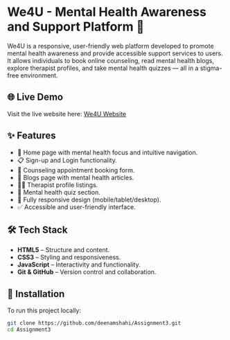 # We4U - Mental Health Awareness and Support Platform 🌱

We4U is a responsive, user-friendly web platform developed to promote mental health awareness and provide accessible support services to users. It allows individuals to book online counseling, read mental health blogs, explore therapist profiles, and take mental health quizzes — all in a stigma-free environment.

## 🌐 Live Demo

Visit the live website here: [We4U Website](https://deenamshahi.github.io/Assignment3/)

## ✨ Features

- 🧠 Home page with mental health focus and intuitive navigation.
- 📋 Sign-up and Login functionality.
- 📅 Counseling appointment booking form.
- 📖 Blogs page with mental health articles.
- 👨‍⚕️ Therapist profile listings.
- 🧪 Mental health quiz section.
- 📱 Fully responsive design (mobile/tablet/desktop).
- ✅ Accessible and user-friendly interface.

## 🛠 Tech Stack

- **HTML5** – Structure and content.
- **CSS3** – Styling and responsiveness.
- **JavaScript** – Interactivity and functionality.
- **Git & GitHub** – Version control and collaboration.

## 🚀 Installation

To run this project locally:

```bash
git clone https://github.com/deenamshahi/Assignment3.git
cd Assignment3
